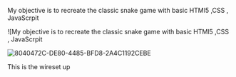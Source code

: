 My objective is to recreate the classic snake game with basic HTMl5 ,CSS , JavaScrpit

![My objective is to recreate the classic snake game with basic HTMl5 ,CSS , JavaScrpit

![8040472C-DE80-4485-BFD8-2A4C1192CEBE](https://user-images.githubusercontent.com/88554097/130244261-bb8376bd-5470-426f-bcb6-d2c9232ac3d5.png)


This is the wireset up

